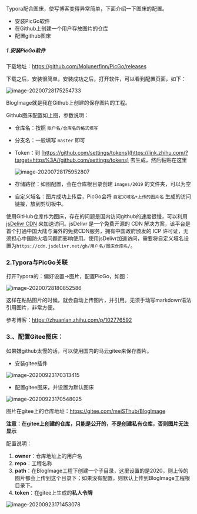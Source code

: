 Typora配合图床，使写博客变得异常简单，下面介绍一下图床的配置。

* 安装PicGo软件
* 在Github上创建一个用户存放图片的仓库
* 配置github图床



##### 1.安装**PicGo**软件

下载地址：https://github.com/Molunerfinn/PicGo/releases

下载之后，安装很简单，安装成功之后，打开软件，可以看到配置页面，如下：

![image-20200728175254733](https://cdn.jsdelivr.net/gh/meiSThub/BlogImage//image-20200728175254733.png)



BlogImage就是我在Github上创建的保存图片的工程。



Github图床配置如上图，参数说明：

* 仓库名：按照 `账户名/仓库名的格式填写`

* 分支名：一般填写 `master` 即可

* Token：到 [https://github.com/settings/tokens](https://link.zhihu.com/?target=https%3A//github.com/settings/tokens) 去生成，然后黏贴在这里

  ![image-20200728175952807](https://cdn.jsdelivr.net/gh/meiSThub/BlogImage//image-20200728175952807.png)

* 存储路径：如图配置，会在仓库根目录创建 `images/2019` 的文件夹，可以为空

* 自定义域名：图片成功上传后，PicGo会将 `自定义域名+上传的图片名` 生成的访问链接，放到剪切板中。



使用GitHub仓库作为图床，存在的问题是国内访问github的速度很慢，可以利用 [jsDelivr CDN](https://link.zhihu.com/?target=https%3A//www.jsdelivr.com/) 来加速访问。jsDelivr 是一个免费开源的 CDN 解决方案，该平台是首个打通中国大陆与海外的免费CDN服务，拥有中国政府颁发的 ICP 许可证，无须担心中国防火墙问题而影响使用。使用jsDelivr加速访问，需要将自定义域名设置为`https://cdn.jsdelivr.net/gh/用户名/图床仓库名/`。


### 2.Typora与PicGo关联

打开Typora的：偏好设置->图片，配置PicGo，如图：

![image-20200728180852586](https://cdn.jsdelivr.net/gh/meiSThub/BlogImage//image-20200728180852586.png)

这样在粘贴图片的时候，就会自动上传图片，并引用。无须手动写markdown语法引用图片，非常方便。



参考博客：https://zhuanlan.zhihu.com/p/102776592



### 3.、配置Gitee图床：

如果嫌github太慢的话，可以使用国内的马云gitee来保存图片。

* 安装gitee插件

![image-20200923170313415](https://gitee.com/meiSThub/BlogImage/raw/master/2020/image-20200923170313415.png)

* 配置gitee图床，并设置为默认图床

![image-20200923170548025](https://gitee.com/meiSThub/BlogImage/raw/master/2020/image-20200923170548025.png)

图片在gitee上的仓库地址：https://gitee.com/meiSThub/BlogImage



**注意：在gitee上创建的仓库，只能是公开的，不是创建私有仓库，否则图片无法显示**



配置说明：

1. **owner**：仓库地址上的用户名
2. **repo**：工程名称
3. **path**：在BlogImage工程下创建一个子目录，这里设置的是2020，则上传的图片都会上传到这个目录下；如果没有配置，则默认上传到BlogImage工程根目录下。
4. **token**：在gitee上生成的**私人令牌**

![image-20200923171453078](https://gitee.com/meiSThub/BlogImage/raw/master/2020/image-20200923171453078-20200923172558686.png)